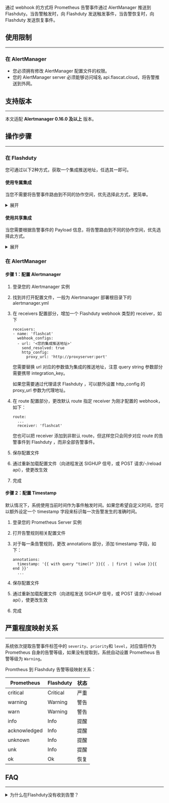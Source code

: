 通过 webhook 的方式将 Prometheus 告警事件通过 AlertManager 推送到 Flashduty。当告警触发时，向 Flashduty 发送触发事件，当告警恢复时，向 Flashduty 发送恢复事件。


## 使用限制
---

### 在 AlertManager

- 您必须拥有修改 AlertManager 配置文件的权限。
- 您的 AlertManager server 必须能够访问域名 api.flascat.cloud，将告警推送到外网。

## 支持版本
---

本文适配 **Alertmanager 0.16.0 及以上** 版本。

## 操作步骤
---

### 在 Flashduty

您可通过以下2种方式，获取一个集成推送地址，任选其一即可。

#### 使用专属集成

当您不需要将告警事件路由到不同的协作空间，优先选择此方式，更简单。

<details>
  <summary>展开</summary>
  
  1. 进入 Flashduty 控制台，选择 **协作空间**，进入某个空间的详情页面
  2. 选择 **集成数据** tab，点击 **添加一个集成**，进入添加集成页面
  3. 选择 **Prometheus** 集成，点击 **保存**，生成卡片。
  4. 点击生成的卡片，可以查看到 **推送地址**，复制备用，完成。
    
</details>

#### 使用共享集成

当您需要根据告警事件的 Payload 信息，将告警路由到不同的协作空间，优先选择此方式。

<details>
  <summary>展开</summary>
  
  1. 进入 Flashduty 控制台，选择 **集成中心=>告警事件**，进入集成选择页面。
  2. 选择 ** Prometheus** 集成：
        - **集成名称**：为当前集成定义一个名称。
  3. 点击 **保存** 后，复制当前页面的新生成的 **推送地址** 备用。
  4. 点击 **创建路由**，为集成配置路由规则。您可以按条件匹配不同的告警到不同的协作空间，也可以直接设置默认协作空间作为兜底，后续再按需调整。
  5. 完成。
    
</details>

### 在 AlertManager

#### 步骤 1：配置 Alertmanager

<div class="md-block">

1. 登录您的 Alertmanager 实例
2. 找到并打开配置文件，一般为 Alertmanager 部署根目录下的 alertmanager.yml
3. 在 receivers 配置部分，增加一个 Flashduty  webhook 类型的 receiver，如下

   ```receiver config
   receivers:
   - name: 'flashcat'
     webhook_configs:
     - url: '<您的集成推送地址>'
       send_resolved: true
       http_config:
         proxy_url: 'http://proxyserver:port'
   ```

   您需要替换 url 对应的参数值为集成的推送地址，注意 query string 参数部分需要携带 integration_key。

   如果您需要通过代理请求 Flashduty ，可以额外设置 http_config 的 proxy_url 参数为代理地址。

4. 在 route 配置部分，更改默认 route 指定 receiver 为刚才配置的 webhook，如下：

   ```route config
   route:
     ...
     receiver: 'flashcat'
   ```

   您也可以把 receiver 添加到非默认 route，但这样您只会同步对应 route 的告警事件到 Flashduty ，而非全部告警事件。

5. 保存配置文件
6. 通过重新加载配置文件（向进程发送 SIGHUP 信号，或 POST 请求/-/reload api），使更改生效
7. 完成

</div>

#### 步骤 2：配置 Timestamp

默认情况下，系统使用当前时间作为事件触发时间。如果您希望自定义时间，您可以额外设定一个 timestamp 字段来标识每一次告警发生的准确时间。

<div class="md-block">

1. 登录您的 Prometheus Server 实例
2. 打开告警规则相关配置文件
3. 对于每一条告警规则，更改 annotations 部分，添加 timestamp 字段，如下：

   ```
   annotations:
     timestamp: '{{ with query "time()" }}{{ . | first | value }}{{ end }}'
     ...
   ```

4. 保存配置文件
5. 通过重新加载配置文件（向进程发送 SIGHUP 信号，或 POST 请求/-/reload api），使更改生效
6. 完成

</div>

## 严重程度映射关系
---

系统依次提取告警事件标签中的 `severity`、`priority`和 `level`，对应值将作为 Prometheus 自身的告警等级，如果没有提取到，系统自动设置 Prometheus 告警等级为 `Warning`。

Promtheus 到 Flashduty 告警等级映射关系：

| Prometheus   |  Flashduty  | 状态 |
| ------------ | -------- | ---- |
| critical     | Critical | 严重 |
| warning      | Warning  | 警告 |
| warn         | Warning  | 警告 |
| info         | Info     | 提醒 |
| acknowledged | Info     | 提醒 |
| unknown      | Info     | 提醒 |
| unk          | Info     | 提醒 |
| ok           | Ok       | 恢复 |

## FAQ
---

<details>
  <summary>为什么在Flashduty没有收到告警？</summary>

  #### 在 Flashduty
  
  1. 查看集成是否展示了 **最新事件时间**？如果没有，代表Flashduty没有收到推送，直接优先排查 AlertManager 部分。
  2. 如果您使用的是 **共享集成**，优先确认您是否配置了 **路由规则**。不设置路由规则，系统会直接拒绝新的推送，因为没有协作空间可以承接您的告警。这种情况下，直接配置路由规则到您期望的空间即可。

  #### 在 AlertManager

  1. 首先确认 AlertManager 测是否产生了新的告警。如没有产生新告警，请继续等待新告警触发后重新验证。
  2. 打开 AlertManager 配置文件，如果您设置了子路由，请确保您的路由设置正确（比如前边的路由设置了 continue，AlertManager 会跳过匹配后续子路由。我们推荐您永远仅设置一个默认路由到 Flashduty）。同时验证，目标回调地址是否和集成推送地址完全匹配。如果不匹配，请修改 **告警规则**后重新验证。
  3. 如果匹配，请继续确认 AlertManager 实例可以访问外网 api.flashcat.cloud 域名。如果不可以，您首先需要为其开通外网，或单独针对 Flashduty 的域名开通外网访问。
  4. 如果网络无问题，您需要继续排查 AlertManager，查找是否存在相关的错误日志。


  如果以上步骤执行之后，仍然没有查询到问题根因，请直接联系我们。
    
</details>



